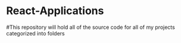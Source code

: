 # React-Applications
#This repository will hold all of the source code for all of my projects categorized into folders
